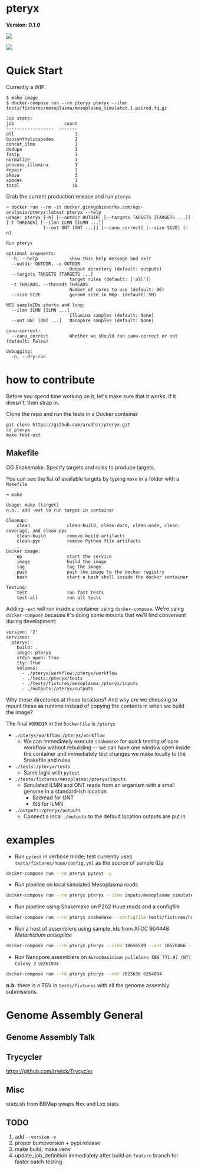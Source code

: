 # pteryx

**Version: 0.1.0**

![](docs/images/archen-small.png)

![](dag.png)

# Quick Start

Currently a WIP.
```console
$ make image
$ docker-compose run --rm pteryx pteryx --ilmn tests/fixtures/mesoplasma/mesoplasma_simulated.1.paired.fq.gz

Job stats:
job                   count
------------------  -------
all                       1
biosyntheticspades        1
concat_ilmn               1
dedupe                    1
fastp                     1
normalize                 1
process_illumina          1
repair                    1
skesa                     1
spades                    1
total                    10
```

Grab the current production release and run `pteryx`
```console
➜ docker run --rm -it docker.ginkgobioworks.com/ngs-analysis/pteryx:latest pteryx --help
usage: pteryx [-h] [--outdir OUTDIR] [--targets TARGETS [TARGETS ...]] [-t THREADS] [--ilmn ILMN [ILMN ...]]
              [--ont ONT [ONT ...]] [--canu_correct] [--size SIZE] [-n]

Run pteryx

optional arguments:
  -h, --help            show this help message and exit
  --outdir OUTDIR, -o OUTDIR
                        Output directory (default: outputs)
  --targets TARGETS [TARGETS ...]
                        target rules (default: ['all'])
  -t THREADS, --threads THREADS
                        Number of cores to use (default: 96)
  --size SIZE           genome size in Mbp. (default: 5M)

NGS sampleIDs shorts and long:
  --ilmn ILMN [ILMN ...]
                        Illumina samples (default: None)
  --ont ONT [ONT ...]   Nanopore samples (default: None)

canu-correct:
  --canu_correct        Whether we should run canu-correct or not (default: False)

debugging:
  -n, --dry-run
```

# how to contribute

Before you spend time working on it, let's make sure that it works. If it doesn't, then strap in.

Clone the repo and run the tests in a Docker container
```console
git clone https://github.com/arudhir/pteryx.git
cd pteryx
make test-ext
```

## Makefile

OG Snakemake. Specify targets and rules to produce targets. 

You can see the list of available targets by typing `make` in a folder with a `Makefile`
```console
➜ make

Usage: make [target]
n.b., add -ext to run target in container

Cleanup:
    clean              clean-build, clean-docs, clean-node, clean-coverage, and clean-pyc
    clean-build        remove build artifacts
    clean-pyc          remove Python file artifacts

Docker image:
    up                 start the service
    image              build the image
    tag                tag the image
    push               push the image to the docker registry
    bash               start a bash shell inside the docker container

Testing:
    test               run fast tests
    test-all           run all tests
```

Adding `-ext` will run inside a container using `docker-compose`. We're using `docker-compose` because it's doing some mounts that we'll find convenient during development:
```console
version: '2'
services:
  pteryx:
    build: .
    image: pteryx
    stdin_open: True
    tty: True
    volumes:
      - ./pteryx/workflow:/pteryx/workflow
      - ./tests:/pteryx/tests
      - ./tests/fixtures/mesoplasma:/pteryx/inputs
      - ./outputs:/pteryx/outputs
```
Why these directories at those locations? And why are we choosing to mount these as runtime instead of copying the contents in when we build the image?

The final `WORKDIR` in the `Dockerfile` is `/pteryx`

* `./pteryx/workflow:/pteryx/workflow`
    * We can immediately execute `snakemake` for quick testing of core workflow without rebuilding -- we can have one window open inside the container and immediately test changes we make locally to the Snakefile and rules
* `./tests:/pteryx/tests`
    * Same logic with `pytest`
* `./tests/fixtures/mesoplasma:/pteryx/inputs`
    * Simulated ILMN and ONT reads from an organism with a small genome in a standard-ish location
        * Badread for ONT
        * ISS for ILMN
* `./outputs:/pteryx/outputs`
    * Connect a local `./outputs` to the default location outputs are put in

# examples

* Run `pytest` in verbose mode; test currently uses `tests/fixtures/huue/config.yml` as the source of sample IDs
```bash
docker-compose run --rm pteryx pytest -v
```

* Run pipeline on local simulated Mesoplasma reads
```bash
docker-compose run --rm pteryx pteryx --ilmn inputs/mesoplasma_simulated.1.paired.fq.gz --ont inputs/mesoplasma_simulated.ont.fq.gz
```

* Run pipeline using Snakemake on P202 Huue reads and a configfile
```bash
docker-compose run --rm pteryx snakemake --configfile tests/fixtures/huue/config.yml -j `nproc`
```

* Run a host of assemblers using sample_ids from ATCC 904448 _Metarhizium anisopliae_
```bash
docker-compose run --rm pteryx pteryx --ilmn 18656599 --ont 18576466 --targets skesa flye spades shasta miniasm
```

* Run Nanopore assemblers on `Aureobasidium pullulans CBS 771.97 (WT) Colony 2` `s6251894`
```bash
docker-compose run --rm pteryx pteryx --ont 7023636 6254004
```

**n.b.** there is a TSV in `tests/fixtures` with all the genome assembly submissions

# Genome Assembly General

## Genome Assembly Talk

<redacted>

## Trycycler

https://github.com/rrwick/Trycycler

## Misc

stats.sh from BBMap swaps Nxx and Lxx stats

## TODO
1. add `--version` `-v`
2. proper bumpversion + pypi release
3. make build; make venv
4. update_job_definition immediately after build on `feature` branch for faster batch testing
